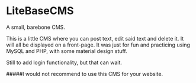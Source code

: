 # LiteBaseCMS
A small, barebone CMS. 

This is a little CMS where you can post text, edit said text and delete it. It will all be displayed on a front-page. 
It was just for fun and practicing using MySQL and PHP, with some material design stuff.

Still to add login functionality, but that can wait. 



#####I would not recommend to use this CMS for your website.

